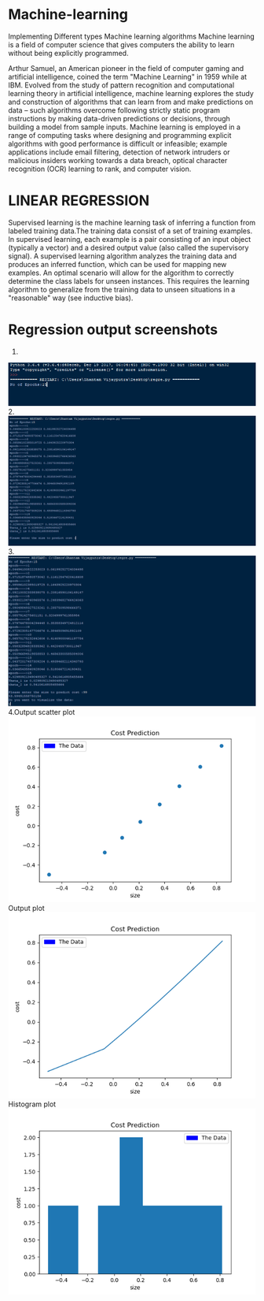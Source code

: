 # Machine-learning
Implementing Different types Machine learning algorithms
Machine learning is a field of computer science that gives computers the ability to learn without being explicitly programmed.

Arthur Samuel, an American pioneer in the field of computer gaming and artificial intelligence, coined the term "Machine Learning" in 1959 while at IBM. Evolved from the study of pattern recognition and computational learning theory in artificial intelligence, machine learning explores the study and construction of algorithms that can learn from and make predictions on data – such algorithms overcome following strictly static program instructions by making data-driven predictions or decisions, through building a model from sample inputs. Machine learning is employed in a range of computing tasks where designing and programming explicit algorithms with good performance is difficult or infeasible; example applications include email filtering, detection of network intruders or malicious insiders working towards a data breach, optical character recognition (OCR) learning to rank, and computer vision.


# LINEAR REGRESSION
Supervised learning is the machine learning task of inferring a function from labeled training data.The training data consist of a set of training examples. In supervised learning, each example is a pair consisting of an input object (typically a vector) and a desired output value (also called the supervisory signal). A supervised learning algorithm analyzes the training data and produces an inferred function, which can be used for mapping new examples. An optimal scenario will allow for the algorithm to correctly determine the class labels for unseen instances. This requires the learning algorithm to generalize from the training data to unseen situations in a "reasonable" way (see inductive bias).

# Regression output screenshots

1.
![alt tag](https://github.com/vshantam/Machine-learning/blob/master/images/Capture1.PNG)
2.
![alt tag](https://github.com/vshantam/Machine-learning/blob/master/images/Capture2.PNG)
3.
![alt tag](https://github.com/vshantam/Machine-learning/blob/master/images/Capture3.PNG)
4.Output scatter plot           
![alt tag](https://github.com/vshantam/Machine-learning/blob/master/images/Figure_1.png)
Output plot                              
![alt tag](https://github.com/vshantam/Machine-learning/blob/master/images/Figure_2.png)
Histogram plot                  
![alt tag](https://github.com/vshantam/Machine-learning/blob/master/images/Figure_3.png)





